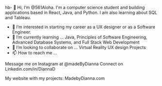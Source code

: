 hb- 👋 Hi, I’m @561Aloha.
I'm a computer science student and building applications based in React, Java, and Python. 
I am also learning about SQL and Tableau.

- 👀 I’m interested in starting my career as a UX designer or as a Software Engineer. 
- 🌱 I’m currently learning ... Java, Principles of Software Engineering, Advanced Database Systems, and Full Stack Web Development
- 💞️ I’m looking to collaborate on ... Virtual Reality UX design Projects 
- 📫 How to reach me ...

Message me on Instagram at @madeByDianna
Connect on Linkedin.com/in/DiannaD

My website with my projects:
MadebyDianna.com

